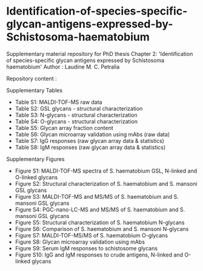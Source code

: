 # Identification-of-species-specific-glycan-antigens-expressed-by-Schistosoma-haematobium
Supplementary material repository for PhD thesis Chapter 2: 'Identification of species-specific glycan antigens expressed by Schistosoma haematobium'
Author : Laudine M. C. Petralia

Repository content :

Supplementary Tables
-	Table S1: MALDI-TOF-MS raw data
-	Table S2: GSL glycans - structural characterization
-	Table S3: N-glycans - structural characterization
-	Table S4: O-glycans - structural characterization
-	Table S5: Glycan array fraction content
-	Table S6: Glycan microarray validation using mAbs (raw data)
-	Table S7: IgG responses (raw glycan array data & statistics)
-	Table S8: IgM responses (raw glycan array data & statistics)

Supplementary Figures
-	Figure S1: MALDI-TOF-MS spectra of S. haematobium GSL, N-linked and O-linked glycans
-	Figure S2: Structural characterization of S. haematobium and S. mansoni GSL glycans
-	Figure S3: MALDI-TOF-MS and MS/MS of S. haematobium and S. mansoni GSL glycans 
-	Figure S4: PGC-nano-LC-MS and MS/MS of S. haematobium and S. mansoni GSL glycans
-	Figure S5: Structural characterization of S. haematobium N-glycans
-	Figure S6: Comparison of S. haematobium and S. mansoni N-glycans
-	Figure S7: MALDI-TOF-MS/MS of S. haematobium O-glycans
-	Figure S8: Glycan microarray validation using mAbs
-	Figure S9: Serum IgM responses to schistosome glycans
-	Figure S10: IgG and IgM responses to crude antigens, N-linked and O-linked glycans
